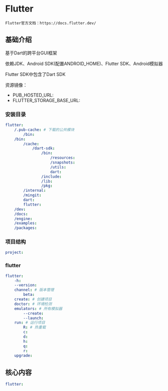 # Flutter

`Flutter官方文档：https://docs.flutter.dev/`


## 基础介绍

基于Dart的跨平台GUI框架

依赖JDK、Android SDK(配置ANDROID_HOME)、Flutter SDK、Android模拟器


Flutter SDK中包含了Dart SDK


资源镜像：
- PUB_HOSTED_URL:
- FLUTTER_STORAGE_BASE_URL:




### 安装目录
```yaml
flutter:
    /.pub-cache: # 下载的公共模块
        /bin:
    /bin:
        /cache:
            /dart-sdk:
                /bin:
                    /resources:
                    /snapshots:
                    /utils:
                    dart:
                /include:
                /lib:
                /pkg:
        /internal:
        /mingit:
        dart:
        flutter:
    /dev:
    /docs:
    /engine:
    /examples:
    /packages:
```


### 项目结构
```yaml
project:

```


### flutter
```yaml
flutter:
    -h:
    --version:
    channel: # 版本管理
        beta:
    create: # 创建项目
    doctor: # 环境检测
    emulators: # 所有模拟器
        --create:
        --launch:
    run: # 运行项目
        R: # 热重载
        c:
        d:
        h:
        q:
        r:
    upgrade:
```


## 核心内容
```yaml
flutter:

```


